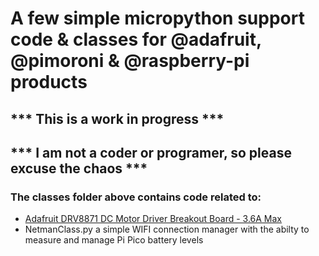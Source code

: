 # A few simple micropython support code & classes for @adafruit, @pimoroni & @raspberry-pi products

## *** This is a work in progress ***

## *** I am not a coder or programer, so please excuse the chaos ***

### The classes folder above contains code related to:

- [Adafruit DRV8871 DC Motor Driver Breakout Board - 3.6A Max](https://shop.pimoroni.com/products/adafruit-drv8871-dc-motor-driver-breakout-board-3-6a-max)
- NetmanClass.py a simple WIFI connection manager with the abilty to measure and manage Pi Pico battery levels 




